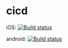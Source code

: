 # cicd

iOS: [![Build status](https://build.appcenter.ms/v0.1/apps/4c426b9d-5f3f-433e-af08-6c95b364086f/branches/master/badge)](https://appcenter.ms)

android: [![Build status](https://build.appcenter.ms/v0.1/apps/adb51783-d104-49af-b42c-c0b1bee0bed4/branches/dev/badge)](https://appcenter.ms)

